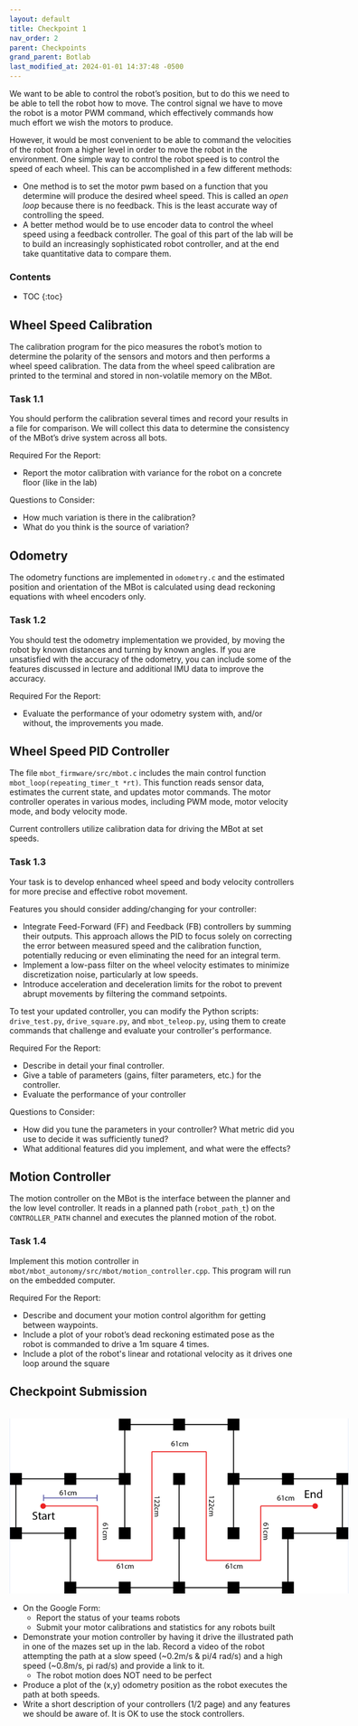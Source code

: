 ```yaml
---
layout: default
title: Checkpoint 1
nav_order: 2
parent: Checkpoints
grand_parent: Botlab
last_modified_at: 2024-01-01 14:37:48 -0500
---
```


We want to be able to control the robot’s position, but to do this we need to be able to tell the robot how to move. The control signal we have to move the robot is a motor PWM command, which effectively commands how much effort we wish the motors to produce.  

However, it would be most convenient to be able to command the velocities of the robot from a higher level in order to move the robot in the environment. One simple way to control the robot speed is to control the speed of each wheel. This can be accomplished in a few different methods:
- One method is to set the motor pwm based on a function that you determine will produce the desired wheel speed. This is called an *open loop* because there is no feedback. This is the least accurate way of controlling the speed.  
- A better method would be to use encoder data to control the wheel speed using a feedback controller. The goal of this part of the lab will be to build an increasingly sophisticated robot controller, and at the end take quantitative data to compare them.

### Contents
* TOC
{:toc}

## Wheel Speed Calibration
The calibration program for the pico measures the robot’s motion to determine the polarity of the sensors and motors and then performs a wheel speed calibration. The data from the wheel speed calibration are printed to the terminal and stored in non-volatile memory on the MBot.

### Task 1.1
You should perform the calibration several times and record your results in a file for comparison. We will collect this data to determine the consistency of the MBot’s drive system across all bots.

Required For the Report:
- Report the motor calibration with variance for the robot on a concrete floor (like in the lab)

Questions to Consider:
- How much variation is there in the calibration?
- What do you think is the source of variation?


## Odometry
The odometry functions are implemented in `odometry.c` and the estimated position and orientation of the MBot is calculated using dead reckoning equations with wheel encoders only. 

### Task 1.2
You should test the odometry implementation we provided, by moving the robot by known distances and turning by known angles. If you are unsatisfied with the accuracy of the odometry, you can include some of the features discussed in lecture and additional IMU data to improve the accuracy.

Required For the Report:
- Evaluate the performance of your odometry system with, and/or without, the improvements you made.

## Wheel Speed PID Controller
The file `mbot_firmware/src/mbot.c` includes the main control function `mbot_loop(repeating_timer_t *rt)`. This function reads sensor data, estimates the current state, and updates motor commands. The motor controller operates in various modes, including PWM mode, motor velocity mode, and body velocity mode.

Current controllers utilize calibration data for driving the MBot at set speeds. 

### Task 1.3
Your task is to develop enhanced wheel speed and body velocity controllers for more precise and effective robot movement.

Features you should consider adding/changing for your controller:
- Integrate Feed-Forward (FF) and Feedback (FB) controllers by summing their outputs. This approach allows the PID to focus solely on correcting the error between measured speed and the calibration function, potentially reducing or even eliminating the need for an integral term. 
- Implement a low-pass filter on the wheel velocity estimates to minimize discretization noise, particularly at low speeds.
- Introduce acceleration and deceleration limits for the robot to prevent abrupt movements by filtering the command setpoints.

To test your updated controller, you can modify the Python scripts: `drive_test.py`, `drive_square.py`, and `mbot_teleop.py`, using them to create commands that challenge and evaluate your controller's performance.

Required For the Report:
- Describe in detail your final controller.
- Give a table of parameters (gains, filter parameters, etc.) for the controller.
- Evaluate the performance of your controller

Questions to Consider:
- How did you tune the parameters in your controller? What metric did you use to decide it was sufficiently tuned?
- What additional features did you implement, and what were the effects?


## Motion Controller
The motion controller on the MBot is the interface between the planner and the low level controller. It reads in a planned path (`robot_path_t`) on the `CONTROLLER_PATH` channel and executes the planned motion of the robot. 

### Task 1.4
Implement this motion controller in `mbot/mbot_autonomy/src/mbot/motion_controller.cpp`. This program will run on the embedded computer.  

Required For the Report:
- Describe and document your motion control algorithm for getting between waypoints.
- Include a plot of your robot’s dead reckoning estimated pose as the robot is commanded to drive a 1m square 4 times.
- Include a plot of the robot's linear and rotational velocity as it drives one loop around the square

## Checkpoint Submission
<br>
<a class="image-link" href="/assets/images/botlab/checkpoints/checkpoint1-maze.png">
<img src="/assets/images/botlab/checkpoints/checkpoint1-maze.png" alt=" " style="max-width:600px;"/>
</a>

- On the Google Form:
    - Report the status of your teams robots
    - Submit your motor calibrations and statistics for any robots built
- Demonstrate your motion controller by having it drive the illustrated path in one of the mazes set up in the lab. Record a video of the robot attempting the path at a slow speed (~0.2m/s & pi/4 rad/s) and a high speed (~0.8m/s, pi rad/s) and provide a link to it.
    - The robot motion does NOT need to be perfect
- Produce a plot of the (x,y) odometry position as the robot executes the path at both speeds.
- Write a short description of your controllers (1/2 page) and any features we should be aware of. It is OK to use the stock controllers.
